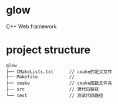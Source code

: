 # glow

C++ Web framework

# project structure

```
glow
├── CMakeLists.txt		// cmake的定义文件
├── Makefile            //
├── cmake			    // cmake函数文件夹
├── src				    // 源代码路径
└── test			    // 测试代码路径
```
